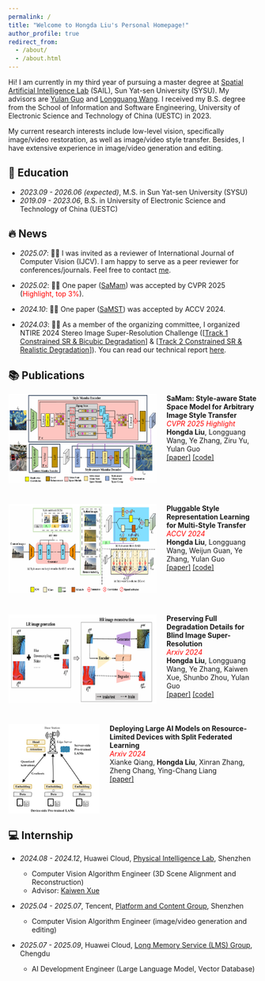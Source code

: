 ```yaml
---
permalink: /
title: "Welcome to Hongda Liu's Personal Homepage!"
author_profile: true
redirect_from: 
  - /about/
  - /about.html
---
```


Hi! I am currently in my third year of pursuing a master degree at [Spatial Artificial Intelligence Lab](https://sysu-sail.net/) (SAIL), Sun Yat-sen University (SYSU). My advisors are [Yulan Guo](https://www.yulanguo.cn/) and [Longguang Wang](https://longguangwang.github.io/). I received my B.S. degree from the School of Information and Software Engineering, University of Electronic Science and Technology of China (UESTC) in 2023.

My current research interests include low-level vision, specifically image/video restoration, as well as image/video style transfer. Besides, I have extensive experience in image/video generation and editing.

## :book: Education

* *2023.09 - 2026.06 (expected)*, M.S. in Sun Yat-sen University (SYSU)
* *2019.09 - 2023.06*, B.S. in University of Electronic Science and Technology of China (UESTC)

## :fire: News


- *2025.07*: :tada::tada: I was invited as a reviewer of International Journal of Computer Vision (IJCV). I am happy to serve as a peer reviewer for conferences/journals. Feel free to contact [me](mailto:liuhd36@mail2.sysu.edu.cn).


- *2025.02*: :tada::tada: One paper ([SaMam](https://openaccess.thecvf.com/content/CVPR2025/html/Liu_SaMam_Style-aware_State_Space_Model_for_Arbitrary_Image_Style_Transfer_CVPR_2025_paper.html)) was accepted by CVPR 2025 (<font color=red>Highlight, top 3%</font>).

- *2024.10*: :tada::tada: One paper ([SaMST](https://openaccess.thecvf.com/content/ACCV2024/html/Liu_Pluggable_Style_Representation_Learning_for_Multi-Style_Transfer_ACCV_2024_paper.html)) was accepted by ACCV 2024.

- *2024.03*: :tada::tada: As a member of the organizing committee, I organized NTIRE 2024 Stereo Image Super-Resolution Challenge ([[Track 1 Constrained SR & Bicubic Degradation](https://codalab.lisn.upsaclay.fr/competitions/17245)] & [[Track 2 Constrained SR & Realistic Degradation](https://codalab.lisn.upsaclay.fr/competitions/17246)]). You can read our technical report [here](https://openaccess.thecvf.com/content/CVPR2024W/NTIRE/html/Wang_NTIRE_2024_Challenge_on_Stereo_Image_Super-Resolution_Methods_and_Results_CVPRW_2024_paper.html).


## :books: Publications



<div style="display: flex; flex-direction: column; gap: 42px;">
  
  <div style="display: flex; align-items: flex-start; gap: 20px;">
    <img src="/images/samam2.png" alt="SaMam" style="width: 300px; height: 180px;" >
    <div>
      <strong>SaMam: Style-aware State Space Model for Arbitrary Image Style Transfer</strong><br/>
      <span style="color: red;"><em>CVPR 2025 Highlight</em></span><br/>
      <strong>Hongda Liu</strong>, Longguang Wang, Ye Zhang, Ziru Yu, Yulan Guo<br/>
      <a href="https://openaccess.thecvf.com/content/CVPR2025/html/Liu_SaMam_Style-aware_State_Space_Model_for_Arbitrary_Image_Style_Transfer_CVPR_2025_paper.html">[paper]</a> 
      <a href="https://github.com/Chernobyllight/SaMam">[code]</a>
    </div>
  </div>
  
  <div style="display: flex; align-items: flex-start; gap: 20px;">
    <img src="/images/SaMST.png" alt="SaMST" style="width: 300px; height: 180px;" >
    <div>
      <strong>Pluggable Style Representation Learning for Multi-Style Transfer</strong><br/>
      <span style="color: red;"><em>ACCV 2024</em></span><br/>
      <strong>Hongda Liu</strong>, Longguang Wang, Weijun Guan, Ye Zhang, Yulan Guo<br/>
      <a href="https://openaccess.thecvf.com/content/ACCV2024/html/Liu_Pluggable_Style_Representation_Learning_for_Multi-Style_Transfer_ACCV_2024_paper.html">[paper]</a> 
      <a href="https://github.com/Chernobyllight/SaMST">[code]</a>
    </div>
  </div>

  <div style="display: flex; align-items: flex-start; gap: 20px;">
    <img src="/images/ReDSR.png" alt="ReDSR" style="width: 300px; height: 180px;" >
    <div>
      <strong>Preserving Full Degradation Details for Blind Image Super-Resolution</strong><br/>
      <span style="color: red;"><em>Arxiv 2024</em></span><br/>
      <strong>Hongda Liu</strong>, Longguang Wang, Ye Zhang, Kaiwen Xue, Shunbo Zhou, Yulan Guo<br/>
      <a href="https://arxiv.org/abs/2407.01299">[paper]</a> 
      <a href="https://github.com/Chernobyllight/ReDSR">[code]</a>
    </div>
  </div>

  <div style="display: flex; align-items: flex-start; gap: 20px;">
    <img src="/images/SFLAM.png" alt="SFLAM" style="width: 300px; height: 180px;" >
    <div>
      <strong>Deploying Large AI Models on Resource-Limited Devices with Split Federated Learning</strong><br/>
      <span style="color: red;"><em>Arxiv 2024</em></span><br/>
      Xianke Qiang, <strong>Hongda Liu</strong>, Xinran Zhang, Zheng Chang, Ying-Chang Liang<br/>
      <a href="https://arxiv.org/abs/2504.09114">[paper]</a> 
    </div>
  </div>
  
</div>


## :computer: Internship

- *2024.08 - 2024.12*, Huawei Cloud, [Physical Intelligence Lab](https://www.huaweicloud.com/lab/embodied-ai/about.html), Shenzhen
  - Computer Vision Algorithm Engineer (3D Scene Alignment and Reconstruction)
  - Advisor: [Kaiwen Xue](https://scholar.google.com/citations?user=0mRilxMAAAAJ&hl=zh-EN)


- *2025.04 - 2025.07*, Tencent, [Platform and Content Group](https://topd.tencent.com/career/company/tencent/PCG), Shenzhen
  - Computer Vision Algorithm Engineer (image/video generation and editing)
 


- *2025.07 - 2025.09*, Huawei Cloud, [Long Memory Service (LMS) Group](https://support.huaweicloud.com/productdesc-lms/lms_01_0300.html), Chengdu
  - AI Development Engineer (Large Language Model, Vector Database)
